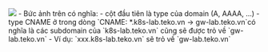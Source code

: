 <img src="https://i.imgur.com/oxT3c1N.png">
- Bức ảnh trên có nghĩa:
  - cột đầu tiên là type của domain (A, AAAA, ...)
  - type CNAME ở trong dòng `CNAME: *.k8s-lab.teko.vn -> gw-lab.teko.vn`có nghĩa là các subdomain của `k8s-lab.teko.vn` cũng sẽ được trỏ về `gw-lab.teko.vn`
  - Ví dụ: `xxx.k8s-lab.teko.vn` sẽ trỏ về `gw-lab.teko.vn`
  
  
